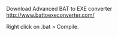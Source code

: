Download Advanced BAT to EXE converter
http://www.battoexeconverter.com/

Right click on .bat > Compile.